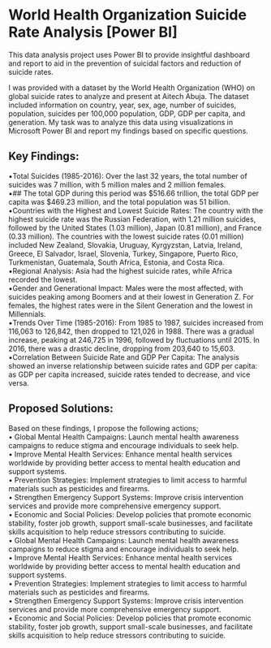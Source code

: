 # World Health Organization Suicide Rate Analysis [Power BI]  
This data analysis project uses Power BI to provide insightful dashboard and report to aid in the prevention of suicidal factors and reduction of suicide rates.

I was provided with a dataset by the World Health Organization (WHO) on global suicide rates to analyze and present at Aitech Abuja. The dataset included information on country, year, sex,
age, number of suicides, population, suicides per 100,000 population, GDP, GDP per capita, and generation. My task was to analyze this data using visualizations in Microsoft Power BI and
report my findings based on specific questions.

## Key Findings:  
▪️Total Suicides (1985-2016): Over the last 32 years, the total number of suicides was 7 million, with 5 million males and 2 million females.  
▪️## The total GDP during this period was $516.66 trillion, the total GDP per capita was $469.23 million, and the total population was 51 billion.  
▪️Countries with the Highest and Lowest Suicide Rates: The country with the highest suicide rate was the Russian Federation, with 1.21 million suicides, followed by the United States (1.03
million), Japan (0.81 million), and France (0.33 million).  The countries with the lowest suicide rates (0.01 million) included New Zealand, Slovakia, Uruguay, Kyrgyzstan, Latvia, Ireland,
Greece, El Salvador, Israel, Slovenia, Turkey, Singapore, Puerto Rico, Turkmenistan, Guatemala, South Africa, Estonia, and Costa Rica.  
▪️Regional Analysis: Asia had the highest suicide rates, while Africa recorded the lowest.  
▪️Gender and Generational Impact: Males were the most affected, with suicides peaking among Boomers and at their lowest in Generation Z. For females, the highest rates were in the
Silent Generation and the lowest in Millennials.  
▪️Trends Over Time (1985-2016): From 1985 to 1987, suicides increased from 116,063 to 126,842, then dropped to 121,026 in 1988. There was a gradual increase, peaking at 246,725 in
1996, followed by fluctuations until 2015. In 2016, there was a drastic decline, dropping from 203,640 to 15,603.  
▪️Correlation Between Suicide Rate and GDP Per Capita: The analysis showed an inverse relationship between suicide rates and GDP per capita: as GDP per capita increased, suicide
rates tended to decrease, and vice versa.  

## Proposed Solutions:  
Based on these findings, I propose the following actions;  
• Global Mental Health Campaigns: Launch mental health awareness campaigns to reduce stigma and encourage individuals to seek help.  
• Improve Mental Health Services: Enhance mental health services worldwide by providing better access to mental health education and support systems.  
• Prevention Strategies: Implement strategies to limit access to harmful materials such as pesticides and firearms.  
• Strengthen Emergency Support Systems: Improve crisis intervention services and provide more comprehensive emergency support.  
• Economic and Social Policies: Develop policies that promote economic stability, foster job growth, support small-scale businesses, and facilitate skills acquisition to help reduce stressors
contributing to suicide.  
• Global Mental Health Campaigns: Launch mental health awareness campaigns to reduce stigma and encourage individuals to seek help.  
• Improve Mental Health Services: Enhance mental health services worldwide by providing better access to mental health education and support systems.  
• Prevention Strategies: Implement strategies to limit access to harmful materials such as pesticides and firearms.  
• Strengthen Emergency Support Systems: Improve crisis intervention services and provide more comprehensive emergency support.  
• Economic and Social Policies: Develop policies that promote economic stability, foster job growth, support small-scale businesses, and facilitate skills acquisition to help reduce stressors
contributing to suicide.  
